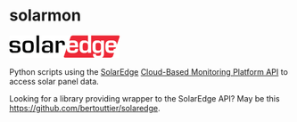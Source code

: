# solarmon

![SolarEdge logo](docs/images/SolarEdge_logo.png)

Python scripts using the [SolarEdge](https://www.solaredge.com)
[Cloud-Based Monitoring Platform API](https://www.solaredge.com/sites/default/files/se_monitoring_api.pdf)
to access solar panel data.

Looking for a library providing wrapper to the SolarEdge API? May be this https://github.com/bertouttier/solaredge.
